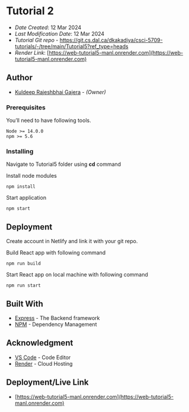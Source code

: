 # Tutorial 2

- _Date Created_: 12 Mar 2024
- _Last Modification Date_: 12 Mar 2024
- _Tutorial Git repo_ - https://git.cs.dal.ca/dkakadiya/csci-5709-tutorials/-/tree/main/Tutorial5?ref_type=heads
- _Render Link_: [https://web-tutorial5-manl.onrender.com](https://web-tutorial5-manl.onrender.com)

## Author

- [Kuldeep Rajeshbhai Gajera](kl210309@dal.ca) - _(Owner)_

### Prerequisites

You’ll need to have following tools.

```
Node >= 14.0.0
npm >= 5.6
```

### Installing

Navigate to Tutorial5 folder using **cd** command

Install node modules

```
npm install
```

Start application

```
npm start
```

## Deployment

Create account in Netlify and link it with your git repo.

Build React app with following command

```
npm run build
```

Start React app on local machine with following command

```
npm run start
```

## Built With

- [Express](https://expressjs.com/) - The Backend framework
- [NPM](https://docs.npmjs.com/) - Dependency Management

## Acknowledgment

- [VS Code](https://code.visualstudio.com/) - Code Editor
- [Render](https://render.com/) - Cloud Hosting

## Deployment/Live Link

- [https://web-tutorial5-manl.onrender.com](https://web-tutorial5-manl.onrender.com)
